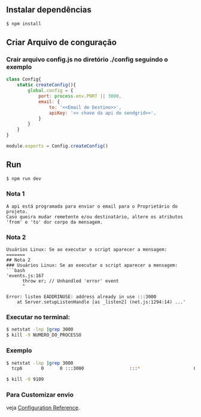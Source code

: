 ## Instalar dependências
```bash
$ npm install
```
## Criar Arquivo de conguração
### Crair arquivo config.js no diretório ./config seguindo o exemplo
```js
class Config{
    static createConfig(){
        global.config = {
            port: process.env.PORT || 3000,
            email: {
                to: '<<Email de Destino>>',
                apiKey: '<< chave da api do sendgrid>>',
            }
        }
    }
}

module.exports = Config.createConfig()
```

## Run
```bash
$ npm run dev
```

### Nota 1
```
A api está programada para enviar o email para o Proprietário do projeto.
Caso queira mudar remetente e/ou destinatário, altere os atributos 'from' e 'to' dor corpo da mensagem.
```
### Nota 2
```
Usuários Linux: Se ao executar o script aparecer a mensagem:
=======
## Nota 2
### Usuários Linux: Se ao executar o script aparecer a mensagem:
```bash
'events.js:167
      throw er; // Unhandled 'error' event
      ^

Error: listen EADDRINUSE: address already in use :::3000
    at Server.setupListenHandle [as _listen2] (net.js:1294:14) ...'
```

### Executar no terminal:
```bash
$ netstat -lnp |grep 3000
$ kill -9 NUMERO_DO_PROCESSO
```
### Exemplo
```bash
$ netstat -lnp |grep 3000
  tcp6       0      0 :::3000                 :::*                    OUÇA       9109/lite-server   
```
```bash
$ kill -9 9109
```
### Para Customizar envio
veja [Configuration Reference](https://sendgrid.com/docs/for-developers/sending-email/).
